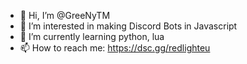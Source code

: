 - 👋 Hi, I’m @GreeNyTM
- 👀 I’m interested in making Discord Bots in Javascript
- 🌱 I’m currently learning python, lua
- 📫 How to reach me: https://dsc.gg/redlighteu
